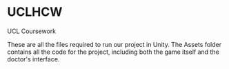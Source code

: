 # UCLHCW
UCL Coursework

These are all the files required to run our project in Unity.  The Assets folder contains all the code for the project, including both the game itself and the doctor's interface.
